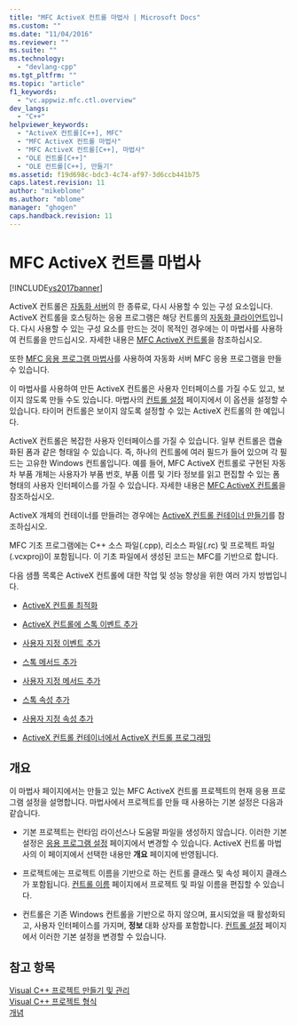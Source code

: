 ```yaml
---
title: "MFC ActiveX 컨트롤 마법사 | Microsoft Docs"
ms.custom: ""
ms.date: "11/04/2016"
ms.reviewer: ""
ms.suite: ""
ms.technology: 
  - "devlang-cpp"
ms.tgt_pltfrm: ""
ms.topic: "article"
f1_keywords: 
  - "vc.appwiz.mfc.ctl.overview"
dev_langs: 
  - "C++"
helpviewer_keywords: 
  - "ActiveX 컨트롤[C++], MFC"
  - "MFC ActiveX 컨트롤 마법사"
  - "MFC ActiveX 컨트롤[C++], 마법사"
  - "OLE 컨트롤[C++]"
  - "OLE 컨트롤[C++], 만들기"
ms.assetid: f19d698c-bdc3-4c74-af97-3d6ccb441b75
caps.latest.revision: 11
author: "mikeblome"
ms.author: "mblome"
manager: "ghogen"
caps.handback.revision: 11
---
```

# MFC ActiveX 컨트롤 마법사
[!INCLUDE[vs2017banner](../../assembler/inline/includes/vs2017banner.md)]

ActiveX 컨트롤은 [자동화 서버](../../mfc/automation-servers.md)의 한 종류로, 다시 사용할 수 있는 구성 요소입니다.  ActiveX 컨트롤을 호스팅하는 응용 프로그램은 해당 컨트롤의 [자동화 클라이언트](../../mfc/automation-clients.md)입니다.  다시 사용할 수 있는 구성 요소를 만드는 것이 목적인 경우에는 이 마법사를 사용하여 컨트롤을 만드십시오.  자세한 내용은 [MFC ActiveX 컨트롤](../../mfc/mfc-activex-controls.md)을 참조하십시오.  
  
 또한 [MFC 응용 프로그램 마법사](../../mfc/reference/mfc-application-wizard.md)를 사용하여 자동화 서버 MFC 응용 프로그램을 만들 수 있습니다.  
  
 이 마법사를 사용하여 만든 ActiveX 컨트롤은 사용자 인터페이스를 가질 수도 있고, 보이지 않도록 만들 수도 있습니다.  마법사의 [컨트롤 설정](../../mfc/reference/control-settings-mfc-activex-control-wizard.md) 페이지에서 이 옵션을 설정할 수 있습니다.  타이머 컨트롤은 보이지 않도록 설정할 수 있는 ActiveX 컨트롤의 한 예입니다.  
  
 ActiveX 컨트롤은 복잡한 사용자 인터페이스를 가질 수 있습니다.  일부 컨트롤은 캡슐화된 폼과 같은 형태일 수 있습니다. 즉, 하나의 컨트롤에 여러 필드가 들어 있으며 각 필드는 고유한 Windows 컨트롤입니다.  예를 들어, MFC ActiveX 컨트롤로 구현된 자동차 부품 개체는 사용자가 부품 번호, 부품 이름 및 기타 정보를 읽고 편집할 수 있는 폼 형태의 사용자 인터페이스를 가질 수 있습니다.  자세한 내용은 [MFC ActiveX 컨트롤](../../mfc/mfc-activex-controls.md)을 참조하십시오.  
  
 ActiveX 개체의 컨테이너를 만들려는 경우에는 [ActiveX 컨트롤 컨테이너 만들기](../../mfc/reference/creating-an-mfc-activex-control-container.md)를 참조하십시오.  
  
 MFC 기초 프로그램에는 C\+\+ 소스 파일\(.cpp\), 리소스 파일\(.rc\) 및 프로젝트 파일\(.vcxproj\)이 포함됩니다.  이 기초 파일에서 생성된 코드는 MFC를 기반으로 합니다.  
  
 다음 샘플 목록은 ActiveX 컨트롤에 대한 작업 및 성능 향상을 위한 여러 가지 방법입니다.  
  
-   [ActiveX 컨트롤 최적화](../../mfc/mfc-activex-controls-optimization.md)  
  
-   [ActiveX 컨트롤에 스톡 이벤트 추가](../../mfc/mfc-activex-controls-adding-stock-events-to-an-activex-control.md)  
  
-   [사용자 지정 이벤트 추가](../../mfc/mfc-activex-controls-adding-custom-events.md)  
  
-   [스톡 메서드 추가](../../mfc/mfc-activex-controls-adding-stock-methods.md)  
  
-   [사용자 지정 메서드 추가](../../mfc/mfc-activex-controls-adding-custom-methods.md)  
  
-   [스톡 속성 추가](../../mfc/mfc-activex-controls-adding-stock-properties.md)  
  
-   [사용자 지정 속성 추가](../../mfc/mfc-activex-controls-adding-custom-properties.md)  
  
-   [ActiveX 컨트롤 컨테이너에서 ActiveX 컨트롤 프로그래밍](../../mfc/programming-activex-controls-in-a-activex-control-container.md)  
  
## 개요  
 이 마법사 페이지에서는 만들고 있는 MFC ActiveX 컨트롤 프로젝트의 현재 응용 프로그램 설정을 설명합니다.  마법사에서 프로젝트를 만들 때 사용하는 기본 설정은 다음과 같습니다.  
  
-   기본 프로젝트는 런타임 라이선스나 도움말 파일을 생성하지 않습니다.  이러한 기본 설정은 [응용 프로그램 설정](../../mfc/reference/application-settings-mfc-activex-control-wizard.md) 페이지에서 변경할 수 있습니다.  ActiveX 컨트롤 마법사의 이 페이지에서 선택한 내용만 **개요** 페이지에 반영됩니다.  
  
-   프로젝트에는 프로젝트 이름을 기반으로 하는 컨트롤 클래스 및 속성 페이지 클래스가 포함됩니다.  [컨트롤 이름](../../mfc/reference/control-names-mfc-activex-control-wizard.md) 페이지에서 프로젝트 및 파일 이름을 편집할 수 있습니다.  
  
-   컨트롤은 기존 Windows 컨트롤을 기반으로 하지 않으며, 표시되었을 때 활성화되고, 사용자 인터페이스를 가지며, **정보** 대화 상자를 포함합니다.  [컨트롤 설정](../../mfc/reference/control-settings-mfc-activex-control-wizard.md) 페이지에서 이러한 기본 설정을 변경할 수 있습니다.  
  
## 참고 항목  
 [Visual C\+\+ 프로젝트 만들기 및 관리](../../ide/creating-and-managing-visual-cpp-projects.md)   
 [Visual C\+\+ 프로젝트 형식](../../ide/visual-cpp-project-types.md)   
 [개념](../../atl/active-template-library-atl-concepts.md)